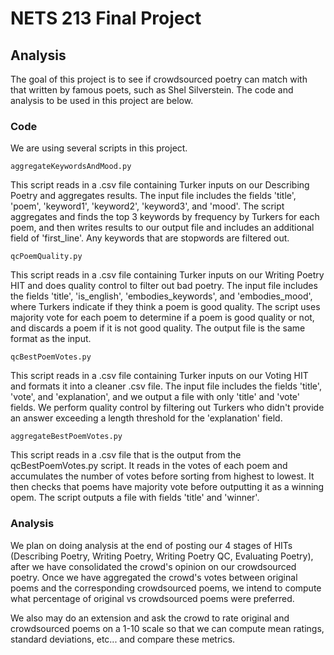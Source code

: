 # NETS 213 Final Project 
## Analysis

The goal of this project is to see if crowdsourced poetry can match with that written by famous poets, such as Shel Silverstein. The code and analysis to be used in this project are below.

### Code
We are using several scripts in this project.

```
aggregateKeywordsAndMood.py
```
This script reads in a .csv file containing Turker inputs on our Describing Poetry and aggregates results. The input file includes the fields 'title', 'poem', 'keyword1', 'keyword2', 'keyword3', and 'mood'. The script aggregates and finds the top 3 keywords by frequency by Turkers for each poem, and then writes results to our output file and includes an additional field of 'first_line'. Any keywords that are stopwords are filtered out.

```
qcPoemQuality.py
```
This script reads in a .csv file containing Turker inputs on our Writing Poetry HIT and does quality control to filter out bad poetry. The input file includes the fields 'title', 'is_english', 'embodies_keywords', and 'embodies_mood', where Turkers indicate if they think a poem is good quality. The script uses majority vote for each poem to determine if a poem is good quality or not, and discards a poem if it is not good quality. The output file is the same format as the input.

```
qcBestPoemVotes.py
```
This script reads in a .csv file containing Turker inputs on our Voting HIT and formats it into a cleaner .csv file. The input file includes the fields 'title', 'vote', and 'explanation', and we output a file with only 'title' and 'vote' fields. We perform quality control by filtering out Turkers who didn't provide an answer exceeding a length threshold for the 'explanation' field.

```
aggregateBestPoemVotes.py
```
This script reads in a .csv file that is the output from the qcBestPoemVotes.py script. It reads in the votes of each poem and accumulates the number of votes before sorting from highest to lowest. It then checks that poems have majority vote before outputting it as a winning opem. The script outputs a file with fields 'title' and 'winner'.


### Analysis
We plan on doing analysis at the end of posting our 4 stages of HITs (Describing Poetry, Writing Poetry, Writing Poetry QC, Evaluating Poetry), after we have consolidated the crowd's opinion on our crowdsourced poetry. Once we have aggregated the crowd's votes between original poems and the corresponding crowdsourced poems, we intend to compute what percentage of original vs crowdsourced poems were preferred. 

We also may do an extension and ask the crowd to rate original and crowdsourced poems on a 1-10 scale so that we can compute mean ratings, standard deviations, etc... and compare these metrics.